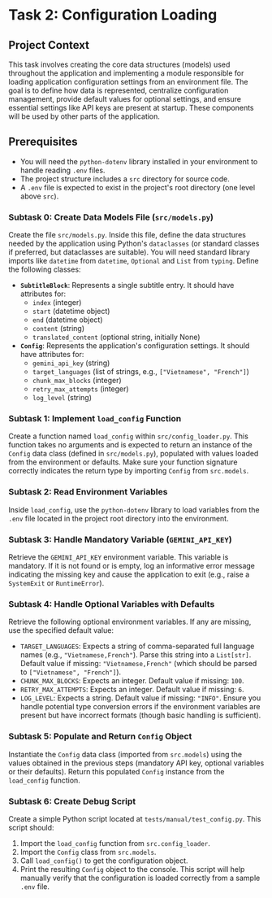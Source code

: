 # Task 2: Configuration Loading

## Project Context

This task involves creating the core data structures (models) used throughout the application and implementing a module responsible for loading application configuration settings from an environment file. The goal is to define how data is represented, centralize configuration management, provide default values for optional settings, and ensure essential settings like API keys are present at startup. These components will be used by other parts of the application.

## Prerequisites

*   You will need the `python-dotenv` library installed in your environment to handle reading `.env` files.
*   The project structure includes a `src` directory for source code.
*   A `.env` file is expected to exist in the project's root directory (one level above `src`).

### Subtask 0: Create Data Models File (`src/models.py`)

Create the file `src/models.py`. Inside this file, define the data structures needed by the application using Python's `dataclasses` (or standard classes if preferred, but dataclasses are suitable). You will need standard library imports like `datetime` from `datetime`, `Optional` and `List` from `typing`. Define the following classes:

*   **`SubtitleBlock`**: Represents a single subtitle entry. It should have attributes for:
    *   `index` (integer)
    *   `start` (datetime object)
    *   `end` (datetime object)
    *   `content` (string)
    *   `translated_content` (optional string, initially None)
*   **`Config`**: Represents the application's configuration settings. It should have attributes for:
    *   `gemini_api_key` (string)
    *   `target_languages` (list of strings, e.g., `["Vietnamese", "French"]`)
    *   `chunk_max_blocks` (integer)
    *   `retry_max_attempts` (integer)
    *   `log_level` (string)

### Subtask 1: Implement `load_config` Function

Create a function named `load_config` within `src/config_loader.py`. This function takes no arguments and is expected to return an instance of the `Config` data class (defined in `src/models.py`), populated with values loaded from the environment or defaults. Make sure your function signature correctly indicates the return type by importing `Config` from `src.models`.

### Subtask 2: Read Environment Variables

Inside `load_config`, use the `python-dotenv` library to load variables from the `.env` file located in the project root directory into the environment.

### Subtask 3: Handle Mandatory Variable (`GEMINI_API_KEY`)

Retrieve the `GEMINI_API_KEY` environment variable. This variable is mandatory. If it is not found or is empty, log an informative error message indicating the missing key and cause the application to exit (e.g., raise a `SystemExit` or `RuntimeError`).

### Subtask 4: Handle Optional Variables with Defaults

Retrieve the following optional environment variables. If any are missing, use the specified default value:
*   `TARGET_LANGUAGES`: Expects a string of comma-separated full language names (e.g., `"Vietnamese,French"`). Parse this string into a `List[str]`. Default value if missing: `"Vietnamese,French"` (which should be parsed to `["Vietnamese", "French"]`).
*   `CHUNK_MAX_BLOCKS`: Expects an integer. Default value if missing: `100`.
*   `RETRY_MAX_ATTEMPTS`: Expects an integer. Default value if missing: `6`.
*   `LOG_LEVEL`: Expects a string. Default value if missing: `"INFO"`.
Ensure you handle potential type conversion errors if the environment variables are present but have incorrect formats (though basic handling is sufficient).

### Subtask 5: Populate and Return `Config` Object

Instantiate the `Config` data class (imported from `src.models`) using the values obtained in the previous steps (mandatory API key, optional variables or their defaults). Return this populated `Config` instance from the `load_config` function.

### Subtask 6: Create Debug Script

Create a simple Python script located at `tests/manual/test_config.py`. This script should:
1.  Import the `load_config` function from `src.config_loader`.
2.  Import the `Config` class from `src.models`.
3.  Call `load_config()` to get the configuration object.
4.  Print the resulting `Config` object to the console.
This script will help manually verify that the configuration is loaded correctly from a sample `.env` file.